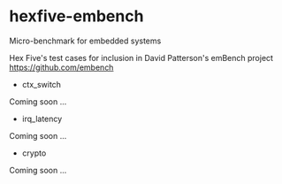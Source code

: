 # hexfive-embench
Micro-benchmark for embedded systems

Hex Five's test cases for inclusion in David Patterson's emBench project https://github.com/embench

  * ctx_switch

   Coming soon ...

  * irq_latency

  Coming soon ...

  * crypto

   Coming soon ...
